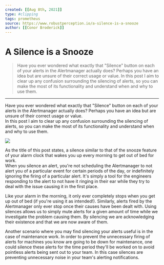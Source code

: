 ```yaml
---
created: [[Aug 8th, 2021]]
type: #clipping
tags: prometheus 
source: https://www.robustperception.io/a-silence-is-a-snooze
author: [[Conor Broderick]] 
---
```

# A Silence is a Snooze

> Have you ever wondered what exactly that "Silence" button on each of your alerts in the Alertmanager actually does? Perhaps you have an idea but are unsure of their correct usage or value.
In this post I aim to clear up any confusion surrounding the silencing of alerts, so you can make the most of its functionality and understand when and why to use them.

---
Have you ever wondered what exactly that "Silence" button on each of your alerts in the Alertmanager actually does? Perhaps you have an idea but are unsure of their correct usage or value.  
In this post I aim to clear up any confusion surrounding the silencing of alerts, so you can make the most of its functionality and understand when and why to use them.

[![](https://www.robustperception.io/wp-content/uploads/2017/05/Alarm-clock-2-600x402.png)](https://www.robustperception.io/wp-content/uploads/2017/05/Alarm-clock-2.png)

As the title of this post states, a silence similar to that of the snooze feature of your alarm clock that wakes you up every morning to get out of bed for work.  
When you silence an alert, you're not scheduling the Alertmanager to not alert you of a particular event for certain periods of the day, or indefinitely ignoring the firing of a particular alert. It's simply a tool for the engineers responding to the alert to not have it ringing in their ear while they try to deal with the issue causing it in the first place.

Like your alarm in the morning, it only ever completely stops when you get up out of bed (if you're using it as intended!). Similarly, alerts fired by the Alertmanager only ever stop once their causes have been dealt with. Using silences allows us to simply mute alerts for a given amount of time while we investigate the problem causing them. By silencing we are acknowledging their existence and that we are now aware of them.

Another scenario where you may find silencing your alerts useful is in the case of maintenance work. In order to prevent the unnecessary firing of alerts for machines you know are going to be down for maintenance, one could silence these alerts for the time period they'll be worked on to avoid pointless alerts being sent out to your team. In this case silences are preventing unnecessary noise in your team's alerting notifications.